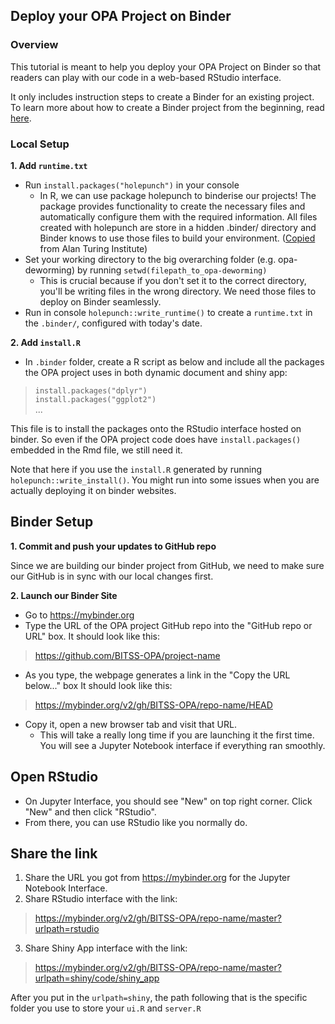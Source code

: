 ## Deploy your OPA Project on Binder

### Overview

This tutorial is meant to help you deploy your OPA Project on Binder so that readers can play with our code in a web-based RStudio interface.

It only includes instruction steps to create a Binder for an existing project. To learn more about how to create a Binder project from the beginning, read [here](https://github.com/alan-turing-institute/the-turing-way/blob/master/workshops/boost-research-reproducibility-binder/workshop-presentations/zero-to-binder-r.md).

### Local Setup

**1. Add `runtime.txt`**  
* Run `install.packages("holepunch")` in your console
  + In R, we can use package holepunch to binderise our projects! The package provides functionality to create the necessary files and automatically configure them with the required information. All files created with holepunch are store in a hidden .binder/ directory and Binder knows to use those files to build your environment. ([Copied](https://github.com/alan-turing-institute/the-turing-way/blob/master/workshops/boost-research-reproducibility-binder/workshop-presentations/zero-to-binder-r.md) from Alan Turing Institute)
* Set your working directory to the big overarching folder (e.g. opa-deworming) by running `setwd(filepath_to_opa-deworming)`
  + This is crucial because if you don't set it to the correct directory, you'll be writing files in the wrong directory. We need those files to deploy on Binder seamlessly.
* Run in console `holepunch::write_runtime()` to create a `runtime.txt` in the `.binder/`, configured with today's date.

**2. Add `install.R`**
* In `.binder`  folder, create a R script as below and include all the packages the OPA project uses in both dynamic document and shiny app:
> `install.packages("dplyr")`  
`install.packages("ggplot2")`  
...

This file is to install the packages onto the RStudio interface hosted on binder. So even if the OPA project code does have `install.packages()` embedded in the Rmd file, we still need it.

Note that here if you use the `install.R` generated by running `holepunch::write_install()`. You might run into some issues when you are actually deploying it on binder websites.

## Binder Setup
**1. Commit and push your updates to GitHub repo**

Since we are building our binder project from GitHub, we need to make sure our GitHub is in sync with our local changes first.

**2. Launch our Binder Site**
* Go to https://mybinder.org
* Type the URL of the OPA project GitHub repo into the "GitHub repo or URL" box. It should look like this:
> https://github.com/BITSS-OPA/project-name

* As you type, the webpage generates a link in the "Copy the URL below..." box It should look like this:
> https://mybinder.org/v2/gh/BITSS-OPA/repo-name/HEAD

* Copy it, open a new browser tab and visit that URL.
  + This will take a really long time if you are launching it the first time. You will see a Jupyter Notebook interface if everything ran smoothly.

## Open RStudio
* On Jupyter Interface, you should see "New" on top right corner. Click "New" and then click "RStudio".
* From there, you can use RStudio like you normally do.

## Share the link

1. Share the URL you got from https://mybinder.org for the Jupyter Notebook Interface.
2. Share RStudio interface with the link:
> https://mybinder.org/v2/gh/BITSS-OPA/repo-name/master?urlpath=rstudio

3. Share Shiny App interface with the link:
> https://mybinder.org/v2/gh/BITSS-OPA/repo-name/master?urlpath=shiny/code/shiny_app

After you put in the `urlpath=shiny`, the path following that is the specific folder you use to store your  `ui.R` and `server.R`
